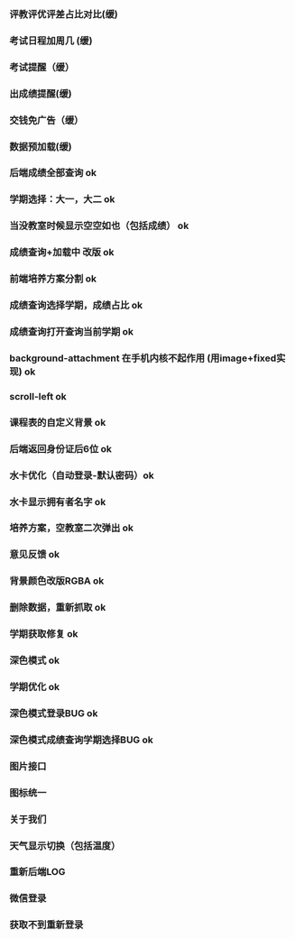 ### 评教评优评差占比对比(缓)
### 考试日程加周几 (缓)
### 考试提醒（缓）
### 出成绩提醒(缓)
### 交钱免广告（缓）
### 数据预加载(缓)
### 后端成绩全部查询 ok
### 学期选择：大一，大二 ok
### 当没教室时候显示空空如也（包括成绩） ok
### 成绩查询+加载中 改版 ok
### 前端培养方案分割 ok
### 成绩查询选择学期，成绩占比 ok
### 成绩查询打开查询当前学期 ok
### background-attachment 在手机内核不起作用 (用image+fixed实现) ok
### scroll-left ok
### 课程表的自定义背景 ok
### 后端返回身份证后6位 ok
### 水卡优化（自动登录-默认密码）ok
### 水卡显示拥有者名字 ok
### 培养方案，空教室二次弹出 ok
### 意见反馈 ok
### 背景颜色改版RGBA ok
### 删除数据，重新抓取 ok
### 学期获取修复 ok
### 深色模式 ok
### 学期优化 ok
### 深色模式登录BUG ok
### 深色模式成绩查询学期选择BUG ok

### 图片接口
### 图标统一
### 关于我们
### 天气显示切换（包括温度）
### 重新后端LOG
### 微信登录
### 获取不到重新登录 